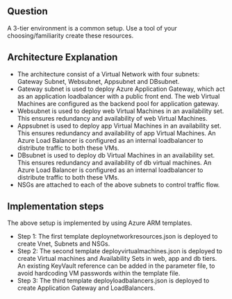 Question
---------
A 3-tier environment is a common setup. Use a tool of your choosing/familiarity create these resources.

Architecture Explanation
-------------------------
* The architecture consist of a Virtual Network with four subnets: Gateway Subnet, Websubnet, Appsubnet and DBsubnet.
* Gateway subnet is used to deploy Azure Application Gateway, which act as an application loadbalancer with a public front end. The web Virtual Machines are configured as the backend pool for application gateway.
* Websubnet is used to deploy web Virtual Machines in an availability set. This ensures redundancy and availability of web Virtual Machines.
* Appsubnet is used to deploy app Virtual Machines in an availability set. This ensures redundancy and availability of app Virtual Machines. An Azure Load Balancer is configured as an internal loadbalancer to distribute traffic to both these VMs.
* DBsubnet is used to deploy db Virtual Machines in an availability set. This ensures redundancy and availability of db virtual machines. An Azure Load Balancer is configured as an internal loadbalancer to distribute traffic to both these VMs.
* NSGs are attached to each of the above subnets to control traffic flow.

Implementation steps
---------------------
The above setup is implemented by using Azure ARM templates. 

* Step 1: The first template deploynetworkresources.json is deployed to create Vnet, Subnets and NSGs. 
* Step 2: The second template deployvirtualmachines.json is deployed to create Virtual machines and Availability Sets in web, app and db tiers. An existing KeyVault reference can be added in the parameter file, to avoid hardcoding VM passwords within the template file.
* Step 3: The third template deployloadbalancers.json is deployed to create Application Gateway and LoadBalancers.



